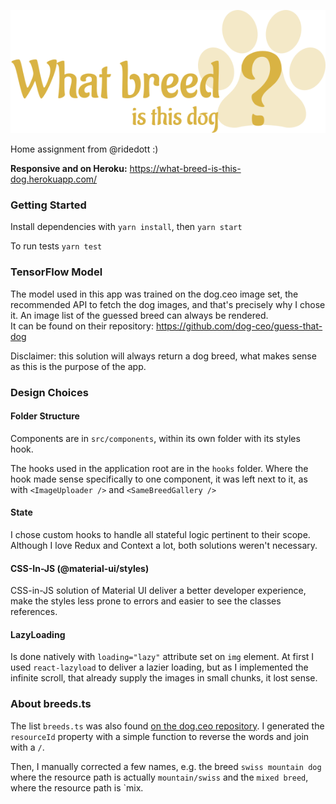 ![image info](./src/logo.svg)

Home assignment from @ridedott :)

**Responsive and on Heroku:**
https://what-breed-is-this-dog.herokuapp.com/

### Getting Started

Install dependencies with `yarn install`, then `yarn start`

To run tests `yarn test`

### TensorFlow Model

The model used in this app was trained on the dog.ceo image set, the recommended API to fetch the dog images, and that's precisely why I chose it. An image list of the guessed breed can always be rendered.  
It can be found on their repository:
https://github.com/dog-ceo/guess-that-dog

Disclaimer: this solution will always return a dog breed, what makes sense as this is the purpose of the app.

### Design Choices

#### Folder Structure

Components are in `src/components`, within its own folder with its styles hook.

The hooks used in the application root are in the `hooks` folder.
Where the hook made sense specifically to one component, it was left next to it, as with `<ImageUploader />` and `<SameBreedGallery />`

#### State

I chose custom hooks to handle all stateful logic pertinent to their scope.
Although I love Redux and Context a lot, both solutions weren't necessary.

#### CSS-In-JS (@material-ui/styles)

CSS-in-JS solution of Material UI deliver a better developer experience, make the styles less prone to errors and easier to see the classes references.

#### LazyLoading

Is done natively with `loading="lazy"` attribute set on `img` element.
At first I used `react-lazyload` to deliver a lazier loading, but as I implemented the infinite scroll, that already supply the images in small chunks, it lost sense.

### About breeds.ts

The list `breeds.ts` was also found [on the dog.ceo repository](https://github.com/dog-ceo/guess-that-dog/blob/main/src/lib/breeds.ts).
I generated the `resourceId` property with a simple function to reverse the words and join with a `/`.

Then, I manually corrected a few names, e.g. the breed `swiss mountain dog` where the resource path is actually `mountain/swiss` and the `mixed breed`, where the resource path is `mix.
